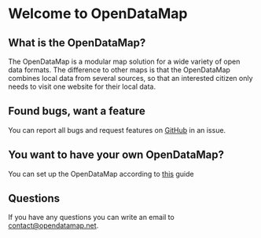 # Welcome to OpenDataMap
## What is the OpenDataMap?
The OpenDataMap is a modular map solution for a wide variety of open data formats. The difference to other maps is that the OpenDataMap combines local data from several sources, so that an interested citizen only needs to visit one website for their local data. 
## Found bugs, want a feature
You can report all bugs and request features on [GitHub](https://github.com/OpenDataMap/opendatamap/issues/new/choose) in an issue.
## You want to have your own OpenDataMap?
You can set up the OpenDataMap according to [this](install.md) guide
## Questions
If you have any questions you can write an email to [contact@opendatamap.net](mailto:contact@opendatamap.net).
